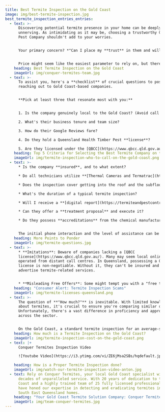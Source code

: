 ```yaml
---
title: Best Termite Inspection on the Gold Coast
image: img/best-termite-inspection.jpg
best_termite_inspection_entries_entries:
  - text: >-
      Discovering potential termite presence in your home can be deeply
      unnerving. As intimidating as it may be, choosing a trustworthy Gold Coast
      Pest Company shouldn't add to your worries.


      Your primary concern? *"Can I place my **trust** in them and will I receive genuine advice?"* Being unfamiliar with termites can leave you unsure about the right questions to pose and factors to weigh.


      Price might seem like the easiest parameter to rely on, but there's so much more to consider.
    heading: Best Termite Inspection on the Gold Coast
    imageUrl: img/conquer-termites-team.jpg
  - text: >-
      To assist you, here's a **checklist** of crucial questions to pose when
      reaching out to Gold Coast-based companies.


      **Pick at least three that resonate most with you:**


      1. Is the company genuinely local to the Gold Coast? (Avoid call centres from Sydney or Melbourne).

      2. What's their business tenure and team size?

      3. How do their Google Reviews fare?

      4. Do they hold a Queensland Health Timber Pest **license**?

      5. Are they licensed under the [QBCC](https://www.qbcc.qld.gov.au/node/2526) (Queensland Building Construction Commission)?
    heading: Top 5 Criteria for Selecting the Best Termite Company on the Gold Coast
    imageUrl: img/termite-inspection-who-to-call-on-the-gold-coast.png
  - text: >-
      * Is the company **insured**, and to what extent?

      * Do all technicians utilize **[Thermal Cameras and Termatrac](https://www.conquertermites.com.au/inspections/termite-inspections/detection-devices/)** Motion Detection tools?

      * Does the inspection cover getting into the roof and the subfloor areas?

      * What's the duration of a typical termite inspection?

      * Will I receive a **[digital report](https://termiteandpestcontrolgoldcoast.com.au/conquer-termites-digital-report/)** on the same day?

      * Can they offer a **treatment proposal** and execute it?

      * Do they possess **accreditations** from the chemical manufacturers they use?


      The initial phone interaction and the level of assistance can be as telling as the aforementioned factors.
    heading: More Points to Ponder
    imageUrl: img/termite-questions.jpg
  - text: >-
      * **Imitations**: Beware of companies lacking a [QBCC
      license](https://www.qbcc.qld.gov.au/). Many may seem local online but are
      operated from distant call centres. In Queensland, possessing a QBCC
      license is non-negotiable. Without it, they can't be insured and shouldn't
      advertise termite-related services.


      * **Misleading Free Offers**: Some might tempt you with a "free termite check," pushing for an overpriced baiting system. They aren't qualified, and you'd typically have to sign a waiver, indicating it's just a 'check', not a comprehensive inspection.
    heading: "Consumer Alert: Termite Inspection Scams"
    imageUrl: img/termite-licenses-queensland.png
  - text: >-
      The question of **"How much?"** is inevitable. With limited knowledge
      about termites, it's crucial to ensure you're comparing similar offerings.
      Unfortunately, there's a vast difference in proficiency and approach
      across the sector.


      On the Gold Coast, a standard termite inspection for an average-sized house ranges from **$280 to $330**.
    heading: How much is a Termite Inspection on the Gold Coast?
    imageUrl: img/termite-inspection-cost-on-the-gold-coast.png
  - text: |+
      Conquer Termites Inspection Video

      ![Youtube Video](https://i3.ytimg.com/vi/ZE6jMsa2SBs/hqdefault.jpg)

    heading: How is a Proper Termite Inspection done?
    imageUrl: img/watch-our-termite-inspection-video-anton.jpg
  - text: Rely on Conquer Termites, your local Gold Coast specialist with two
      decades of unparalleled service. With 20 years of dedication to the Gold
      Coast and a highly trained team of 25 fully licensed professionals, we
      have honed our expertise in detecting and eradicating termites in diverse
      South East Queensland homes.
    heading: "Your Gold Coast Termite Solution Company: Conquer Termites"
    imageUrl: img/team-conquer-termites.jpg
---
```

